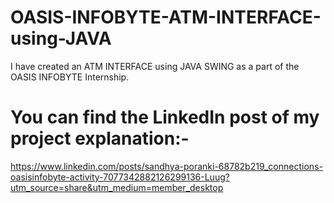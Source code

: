 # OASIS-INFOBYTE-ATM-INTERFACE-using-JAVA

I have created an ATM INTERFACE using JAVA SWING as a part of the OASIS INFOBYTE Internship.
# You can find the LinkedIn post of my project explanation:- 
https://www.linkedin.com/posts/sandhya-poranki-68782b219_connections-oasisinfobyte-activity-7077342882126299136-Luug?utm_source=share&utm_medium=member_desktop

